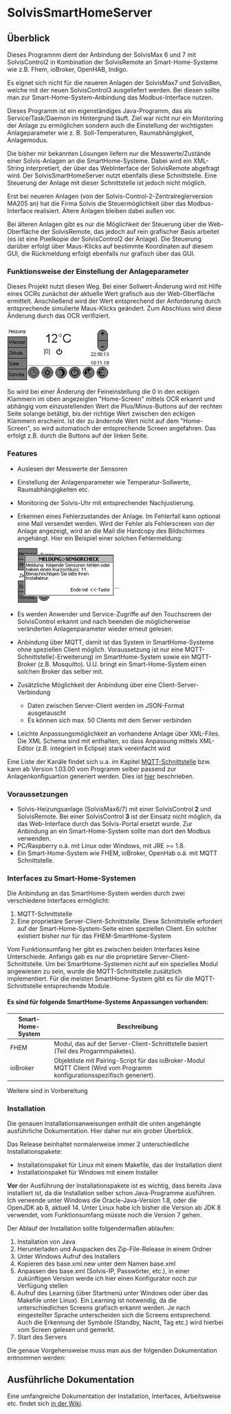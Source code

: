 # SolvisSmartHomeServer
## Überblick

Dieses Programnm dient der Anbindung der SolvisMax 6 und 7 mit SolvisControl2 in Kombination der SolvisRemote an Smart-Home-Systeme wie z.B. Fhem, ioBroker, OpenHAB, Indigo.

Es eignet sich nicht für die neueren Anlagen der SolvisMax7 und SolvisBen, welche mit der neuen SolvisControl3 ausgeliefert werden. Bei diesen sollte man zur Smart-Home-System-Anbindung das Modbus-Interface nutzen.

Dieses Programm ist ein eigenständiges Java-Programm, das als Service/Task/Daemon im Hintergrund läuft. Ziel war nicht nur ein Monitoring der Anlage zu ermöglichen sondern auch die Einstellung der wichtigsten Anlageparameter wie z. B. Soll-Temperaturen, Raumabhängigkeit, Anlagemodus.

Die bisher mir bekannten Lösungen liefern nur die Messwerte/Zustände einer Solvis-Anlagen an die SmartHome-Systeme. Dabei wird ein XML-String interpretiert,
der über das WebInterface der SolvisRemote abgefragt wird. Der SolvisSmartHomeServer nutzt ebenfalls diese Schnittstelle.
Eine Steuerung der Anlage mit dieser Schnittstelle ist jedoch nicht möglich.

Erst bei neueren Anlagen (von der Solvis-Control-2-Zentralreglerversion MA205 an) hat die Firma Solvis die Steuermöglichkeit über das Modbus-Interface realisiert. Ältere Anlagen bleiben dabei außen vor.

Bei älteren Anlagen gibt es nur die Möglichkeit der Steuerung über die Web-Oberfläche der SolvisRemote, das jedoch auf rein grafischer Basis arbeitet
(es ist eine Pixelkopie der SolvisControl2 der Anlage). Die Steuerung darüber erfolgt über Maus-Klicks auf bestimmte Koordinaten auf diesem GUI,
die Rückmeldung erfolgt ebenfalls nur grafisch über das GUI.

### Funktionsweise der Einstellung der Anlageparameter

Dieses Projekt nutzt diesen Weg. Bei einer Sollwert-Änderung wird mit Hilfe eines OCRs zunächst der aktuelle Wert grafisch aus der Web-Oberfläche ermittelt. Anschließend wird der Wert entsprechend der Anforderung durch entsprechende simulierte Maus-Klicks geändert. Zum Abschluss wird diese Änderung durch das OCR verifiziert.

![Gui](https://raw.githubusercontent.com/GollmerSt/SolvisSmartHomeServer/master/docu/images/Hierarchie/1%20Heizung.png)

So wird bei einer Änderung der Feineinstellung die 0 in den eckigen Klammern im oben angezeigten "Home-Screen" mittels OCR erkannt und abhängig
vom einzustellenden Wert die Plus/Minus-Buttons auf der rechten Seite solange betätigt, bis der richtige Wert zwischen den eckigen Klammern
erscheint. Ist der zu ändernde Wert nicht auf dem "Home-Screen", so wird automatisch der entsprechende Screen angefahren. Das erfolgt z.B.
durch die Buttons auf der linken Seite.

### Features
* Auslesen der Messwerte der Sensoren
* Einstellung der Anlagenparameter wie Temperatur-Sollwerte, Raumabhängigkeiten etc.
* Monitoring der Solvis-Uhr mit entsprechender Nachjustierung.
* Erkennen eines Fehlerzustandes der Anlage. Im Fehlerfall kann optional eine Mail versendet werden.
Wird der Fehler als Fehlerscreen von der Anlage angezeigt, wird an die Mail die Hardcopy des Bildschirmes angehängt.
Hier ein Beispiel einer solchen Fehlermeldung:

   ![Fehlermeldung](https://raw.githubusercontent.com/GollmerSt/SolvisSmartHomeServer/master/testFiles/images/Stoerung%205.png)
* Es werden Anwender und Service-Zugriffe auf den Touchscreen der SolvisControl erkannt und nach beenden die möglicherweise
veränderten Anlagenparameter wieder erneut gelesen.
* Anbindung über MQTT, damit ist das System in SmartHome-Systeme ohne speziellen Client möglich.
Voraussetzung ist nur eine MQTT-Schnittstelle(-Erweiterung) im SmartHome-System sowie ein MQTT-Broker (z.B. Mosquitto). U.U.
bringt ein Smart-Home-System einen solchen Broker das selber mit.
* Zusätzliche Möglichkeit der Anbindung über eine Client-Server-Verbindung
  * Daten zwischen Server-Client werden im JSON-Format ausgetauscht
  * Es können sich max. 50 Clients mit dem Server verbinden
* Leichte Anpassungsmöglichkeit an vorhandene Anlage über XML-Files. Die XML Schema sind mit enthalten, so dass Anpassung
mittels XML-Editor (z.B. integriert in Eclipse) stark vereinfacht wird

Eine Liste der Kanäle findet sich u.a. im Kapitel [MQTT-Schnittstelle](https://github.com/GollmerSt/SolvisSmartHomeServer/wiki/MQTT-Schnittstelle#aktuell-definierte-channels) bzw. kann ab Version 1.03.00 vom Programm selber passend zur Anlagenkonfiguartion generiert werden. Dies ist [hier](https://github.com/GollmerSt/SolvisSmartHomeServer/wiki/Dokumentation-der-Kanalbelegung) beschrieben.

### Voraussetzungen
* Solvis-Heizungsanlage (SolvisMax6/7) mit einer SolvisControl **2** und SolvisRemote. Bei einer SolvisControl **3** ist der
Einsatz nicht möglich, da das Web-Interface durch das Solvis-Portal ersetzt wurde. Zur Anbindung an ein Smart-Home-System
sollte man dort den Modbus verwenden.
* PC/Raspberry o.ä. mit Linux oder Windows, mit JRE >= 1.8.
* Ein Smart-Home-System wie FHEM, ioBroker, OpenHab o.ä. mit MQTT Schnittstelle.

### Interfaces zu Smart-Home-Systemen
Die Anbindung an das SmartHome-System werden durch zwei verschiedene Interfaces ermöglicht:

1. MQTT-Schnittstelle
1. Eine proprietäre Server-Client-Schnittstelle. Diese Schnittstelle erfordert auf der Smart-Home-System-Seite einen speziellen Client.
Ein solcher existiert bisher nur für das FHEM-SmartHome-System

Vom Funktionsumfang her gibt es zwischen beiden Interfaces keine Unterschiede. Anfangs gab es nur die proprietäre Server-Client-Schnittstelle.
Um bei SmartHome-Systemen nicht auf ein spezielles Modul angewiesen zu sein, wurde die MQTT-Schnittstelle zusätzlich implementiert. Für die
meisten SmartHome-System gibt es für die MQTT-Schnittstelle entsprechende Module.

#### Es sind für folgende SmartHome-Systeme Anpassungen vorhanden:
Smart-Home-System | Beschreibung
------------------ | ------------
FHEM | Modul, das auf der Server-Client-Schnittstelle basiert (Teil des Progarmmpaketes).
ioBroker | Objektliste mit Pairing-Script für das ioBroker-Modul MQTT Client (Wird vom Programm konfigurationsspezifisch generiert).

Weitere sind in Vorbereitung

### Installation
Die genauen Installationsanweisungen enthält die unten angehängte ausführliche Dokumentation. Hier daher nur ein grober Überblick.

Das Release beinhaltet normalerweise immer 2 unterschiedliche Installationspakete:
* Installationspaket für Linux mit einem Makefile, das der Installation dient
* Installationspaket für Windows mit einem Installer

**Vor** der Ausführung der Installationspakete ist es wichtig, dass bereits Java installiert ist, da die Installation selber schon Java-Programme
ausführen. Ich verwende unter Windows die Oracle-Java-Version 1.8, oder die OpenJDK ab 8, aktuell 14. Unter Linux habe ich bisher die Version
ab JDK 8 verwendet, vom Funktionsumfang müsste noch die Version 7 gehen.

Der Ablauf der Installation sollte folgendermaßen ablaufen:

1. Installation von Java
1. Herunterladen und Auspacken des Zip-File-Release in einem Ordner
1. Unter Windows Aufruf des Installers
1. Kopieren des base.xml.new unter dem Namen base.xml
1. Anpassen des base.xml (Solvis-IP, Passwörter, etc.), in einer zukünftigen Version werde ich hier einen Konfigurator noch zur Verfügung stellen
1. Aufruf des Learning (über Startmenü unter Windows oder über das Makefile unter Linux). Ein Learning ist notwendig, da die unterschiedlichen
Screens grafisch erkannt werden. Je nach eingestellter Sprache unterscheiden sich die Screens entsprechend. Auch die Erkennung der Symbole (Standby,
Nacht, Tag etc.) wird hierbei vom Screen gelesen und gemerkt.
1. Start des Servers

Die genaue Vorgehensweise muss man aus der folgenden Dokumentation entnommen werden:

## Ausführliche Dokumentation
Eine umfangreiche Dokumentation der Installation, Interfaces, Arbeitsweise etc. findet sich [in der Wiki](https://github.com/GollmerSt/SolvisSmartHomeServer/wiki).
